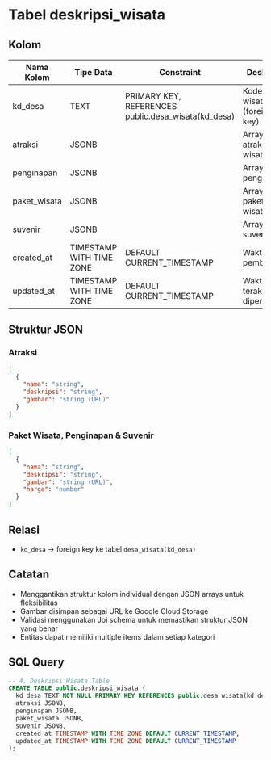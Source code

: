 # Tabel deskripsi_wisata

## Kolom

| Nama Kolom   | Tipe Data                | Constraint                                          | Deskripsi                      |
| ------------ | ------------------------ | --------------------------------------------------- | ------------------------------ |
| kd_desa      | TEXT                     | PRIMARY KEY, REFERENCES public.desa_wisata(kd_desa) | Kode desa wisata (foreign key) |
| atraksi      | JSONB                    |                                                     | Array objek atraksi wisata     |
| penginapan   | JSONB                    |                                                     | Array objek penginapan         |
| paket_wisata | JSONB                    |                                                     | Array objek paket wisata       |
| suvenir      | JSONB                    |                                                     | Array objek suvenir            |
| created_at   | TIMESTAMP WITH TIME ZONE | DEFAULT CURRENT_TIMESTAMP                           | Waktu pembuatan                |
| updated_at   | TIMESTAMP WITH TIME ZONE | DEFAULT CURRENT_TIMESTAMP                           | Waktu terakhir diperbarui      |

## Struktur JSON

### Atraksi

```json
[
  {
    "nama": "string",
    "deskripsi": "string",
    "gambar": "string (URL)"
  }
]
```

### Paket Wisata, Penginapan & Suvenir

```json
[
  {
    "nama": "string",
    "deskripsi": "string",
    "gambar": "string (URL)",
    "harga": "number"
  }
]
```

## Relasi

- `kd_desa` → foreign key ke tabel `desa_wisata(kd_desa)`

## Catatan

- Menggantikan struktur kolom individual dengan JSON arrays untuk fleksibilitas
- Gambar disimpan sebagai URL ke Google Cloud Storage
- Validasi menggunakan Joi schema untuk memastikan struktur JSON yang benar
- Entitas dapat memiliki multiple items dalam setiap kategori

## SQL Query

```sql
-- 4. Deskripsi Wisata Table
CREATE TABLE public.deskripsi_wisata (
  kd_desa TEXT NOT NULL PRIMARY KEY REFERENCES public.desa_wisata(kd_desa),
  atraksi JSONB,
  penginapan JSONB,
  paket_wisata JSONB,
  suvenir JSONB,
  created_at TIMESTAMP WITH TIME ZONE DEFAULT CURRENT_TIMESTAMP,
  updated_at TIMESTAMP WITH TIME ZONE DEFAULT CURRENT_TIMESTAMP
);
```
